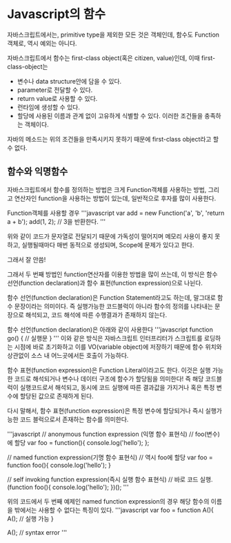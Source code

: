 # Javascript의 함수

자바스크립트에서는, primitive type을 제외한 모든 것은 객체인데, 함수도 Function객체로, 역시 예외는 아니다.

자바스크립트에서 함수는 first-class object(혹은 citizen, value)인데,
이때 first-class-object는 
* 변수나 data structure안에 담을 수 있다.
* parameter로 전달할 수 있다.
* return value로 사용할 수 있다.
* 런타임에 생성할 수 있다.
* 할당에 사용된 이름과 관계 없이 고유하게 식별할 수 있다.
이러한 조건들을 충족하는 객체이다.

자바의 메소드는 위의 조건들을 만족시키지 못하기 때문에 first-class object라고 할 수 없다.

## 함수와 익명함수

자바스크립트에서 함수를 정의하는 방법은 크게 Function객체를 사용하는 방법, 그리고 연산자인 function을 사용하는 방법이 있는데, 일반적으로 후자를 많이 사용한다.

Function객체를 사용할 경우
'''javascript
var add = new Function('a', 'b', 'return a + b');
add(1, 2); // 3을 반환한다.
'''

위와 같이 코드가 문자열로 전달되기 때문에 가독성이 떨어지며 메모리 사용이 좋지 못하고, 실행될때마다 매번 동적으로 생성되며, Scope에 문제가 있다고 한다.

그래서 잘 안씀!

그래서 두 번째 방법인 function연산자를 이용한 방법을 많이 쓰는데,
이 방식은 함수 선언(function declaration)과 함수 표현(function expression)으로 나뉜다.

함수 선언(function declaration)은 Function Statement라고도 하는데, 말그대로 함수 문장이라는 의미이다. 즉 실행가능한 코드블럭이 아니라 함수의 정의를 나타내는 문장으로 해석되고, 코드 해석에 따른 수행결과가 존재하지 않는다.

함수 선언(function declaration)은 아래와 같이 사용한다
'''javascript
function go() {
// 실행문
}
'''
이와 같은 방식은 자바스크립트 인터프리터가 스크립트를 로딩하는 시점에 바로 초기화하고 이를 VO(variable object)에 저장하기 때문에 함수 위치와 상관없이 소스 내 어느곳에서든 호출이 가능하다.

함수 표현(function expression)은 Function Literal이라고도 한다. 이것은 실행 가능한 코드로 해석되거나 변수나 데이터 구조에 함수가 할당됨을 의미한다! 즉 해당 코드블럭이 실행코드로서 해석되고, 동시에 코드 실행에 따른 결과값을 가지거나 혹은 특정 변수에 할당된 값으로 존재하게 된다.

다시 말해서, 함수 표현(function expression)은 특정 변수에 할당되거나 즉시 실행가능한 코드 블럭으로서 존재하는 함수를 의미한다.

'''javascript 
// anonymous function expression (익명 함수 표현식)
// foo(변수)에 할당
var foo = function(){
console.log('hello');
};

// named function expression(기명 함수 표현식)
// 역시 foo에 할당
var foo = function foo(){
console.log('hello');
}

// self invoking function expression(즉시 실행 함수 표현식)
// 바로 코드 실행.
(function foo(){
console.log('hello');
})();
'''

위의 코드에서 두 번째 예제인 named function expression의 경우 해당 함수의 이름을 밖에서는 사용할 수 없다는 특징이 있다.
'''javascript
var foo = function A(){
A(); // 실행 가능
}

A(); // syntax error
'''
